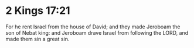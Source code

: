 # 2 Kings 17:21

For he rent Israel from the house of David; and they made Jeroboam the son of Nebat king: and Jeroboam drave Israel from following the LORD, and made them sin a great sin.